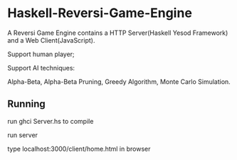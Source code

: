 Haskell-Reversi-Game-Engine
===========================

A Reversi Game Engine contains a HTTP Server(Haskell Yesod Framework) and a Web Client(JavaScript).

Support human player;

Support AI techniques:

Alpha-Beta, Alpha-Beta Pruning, Greedy Algorithm, Monte Carlo Simulation.


Running
--------------
run ghci Server.hs to compile

run server

type localhost:3000/client/home.html in browser

